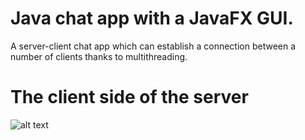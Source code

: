 # Java chat app with a JavaFX GUI.
A server-client chat app which can establish a connection between a number of clients thanks to multithreading.

# The client side of the server
![alt text](https://i.imgur.com/TswRsGi.png)
